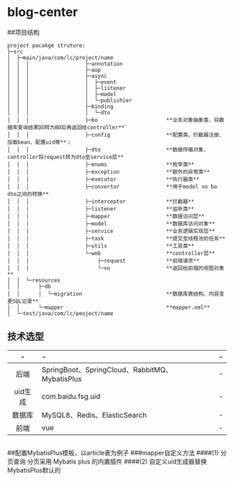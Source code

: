 # blog-center

##项目结构
```
project pacakge struture:
├─src
│  ├─main/java/com/lc/project/name
│  │  │                  ├─annotation          
│  │  │                  ├─aop
│  │  │                  ├─async
│  │  │                  │  ├─event
│  │  │                  │  ├─listener
│  │  │                  │  ├─model
│  │  │                  │  └─publishier
│  │  │                  ├─binding
│  │  │                  │  └─dto
│  │  │                  ├─bo                      **业务对象抽象类，将数据库查询结果DO转为BO后再返回给controller**`
│  │  │                  ├─config                  **配置类，拦截器注册、加载bean、配置uid等**；
│  │  │                  ├─dto                     **数据传输对象，controller将request转为dto至service层**
│  │  │                  ├─enums                   **枚举类**
│  │  │                  ├─exception               **额外的异常类**
│  │  │                  ├─executor                **执行器类**
│  │  │                  ├─convertor               **用于model vo bo dto之间的转换**
│  │  │                  ├─interceptor             **拦截器**
│  │  │                  ├─listener                **监听类**
│  │  │                  ├─mapper                  **数据访问层**
│  │  │                  ├─model                   **数据库访问对象**
│  │  │                  ├─service                 **业务逻辑实现层**
│  │  │                  ├─task                    **提交至线程池的任务**
│  │  │                  ├─utils                   **工具类**
│  │  │                  └─web                     **controller层**
│  │  │                      ├─request             **前端请求**
│  │  │                      └─vo                  **返回给前端的视图对象**
│  │  └─resources
│  │      ├─db
│  │      │  └─migration                           **数据库表结构、内容变更SQL记录**
│  │      └─mapper                                 **mapper.xml**
│  └─test/java/com/lc/peoject/name
```

## 技术选型
|-|-|-|
|:---:|:---|:---:|
|后端|SpringBoot、SpringCloud、RabbitMQ、MybatisPlus|-|
|uid生成|com.baidu.fsg.uid|-|
|数据库|MySQL8、Redis、ElasticSearch|-|
|前端|vue|-|

```java

```
##配置MybatisPlus模板，以article表为例子
###mapper自定义方法
####(1) 分页查询
分页采用 Mybatis plus 的内置插件
####(2) 自定义uid生成器替换MybatisPlus默认的

